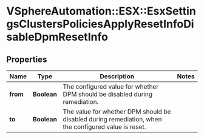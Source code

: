 # VSphereAutomation::ESX::EsxSettingsClustersPoliciesApplyResetInfoDisableDpmResetInfo

## Properties
Name | Type | Description | Notes
------------ | ------------- | ------------- | -------------
**from** | **Boolean** | The configured value for whether DPM should be disabled during remediation. | 
**to** | **Boolean** | The value for whether DPM should be disabled during remediation, when the configured value is reset. | 


